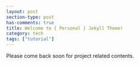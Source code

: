 ```yaml
---
layout: post
section-type: post
has-comments: true
title: Welcome to { Personal } Jekyll Theme!
category: tech
tags: ["tutorial"]
---
```


Please come back soon for project related contents.

<!-- Click the [ARCHIVE]({{site.url}}/blog) link, to see the currently
available post-tutorials to help you get your { Personal } website up and
running quicker!

Note that every time you update the site configuration (`\_config.yml`), you
will need to cancel the serving (_Ctr + C_) and serve the website again.

Any contributions, feedback or issues to the
[repo](https://github.com/le4ker/personal-jekyll-theme) are more than welcome! -->
